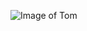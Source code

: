 ![Image of Tom ](https://www.google.com/imgres?imgurl=https%3A%2F%2Flookaside.fbsbx.com%2Flookaside%2Fcrawler%2Fmedia%2F%3Fmedia_id%3D1540781789331044&imgrefurl=https%3A%2F%2Fwww.facebook.com%2FTendaanakmotifjerry%2F&docid=BDsDWFZCtC3kDM&tbnid=YMe-gIXhFDlOnM%3A&vet=10ahUKEwir_NXL8PblAhXMJDQIHZEAD10QMwh-KA4wDg..i&w=381&h=377&bih=721&biw=1440&q=random%20image&ved=0ahUKEwir_NXL8PblAhXMJDQIHZEAD10QMwh-KA4wDg&iact=mrc&uact=8)
